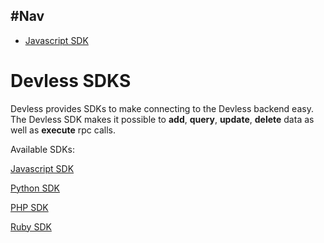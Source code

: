 ## #Nav
  - [Javascript SDK](#javascript-sdk)
  
# Devless SDKS 
Devless provides SDKs to make connecting to the Devless backend easy.
The Devless SDK makes it possible to **add**, **query**, **update**, **delete** data as well as **execute** rpc calls.

Available SDKs:

<a name="javascript-sdk"></a>
[Javascript SDK](https://github.com/DevlessTeam/docs/blob/master/sdk/js-sdk.md)

[Python SDK](https://github.com/DevlessTeam/DV-PY-SDK/blob/master/README.md)

[PHP SDK](https://github.com/DevlessTeam/DV-PHP-SDK/blob/master/README.md)

[Ruby SDK](https://github.com/DevlessTeam/DV-RUBY-SDK/blob/master/README.md)

